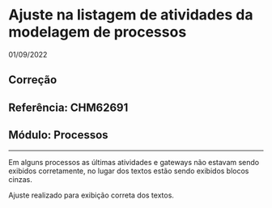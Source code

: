 # Ajuste na listagem de atividades da modelagem de processos
01/09/2022
## Correção
## Referência: CHM62691
## Módulo: Processos
***

Em alguns processos as últimas atividades e gateways não estavam sendo exibidos corretamente, no lugar dos textos estão sendo exibidos blocos cinzas.

Ajuste realizado para exibição correta dos textos.
